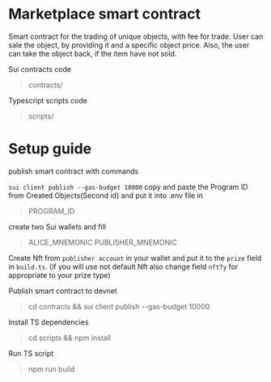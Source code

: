 # Marketplace smart contract

Smart contract for the trading of unique objects, with fee for trade.
User can sale the object, by providing it and a specific object price.
Also, the user can take the object back, if the item have not sold.


Sui contracts code
> contracts/

Typescript scripts code
> scripts/

# Setup guide

publish smart contract with commands

`sui client publish --gas-budget 10000`
copy and paste the Program ID from Created Objects(Second id) and put it into .env file in
>PROGRAM_ID

create two Sui wallets and fill
>ALICE_MNEMONIC
> PUBLISHER_MNEMONIC

Create Nft from `publisher account` in your wallet and put it to the
`prize` field in `build.ts`.
(if you will use not default Nft also change field `nftTy` for appropriate to your prize type)


Publish smart contract to devnet
> cd contracts && sui client publish --gas-budget 10000

Install TS dependencies
> cd scripts && npm install

Run TS script
> npm run build
